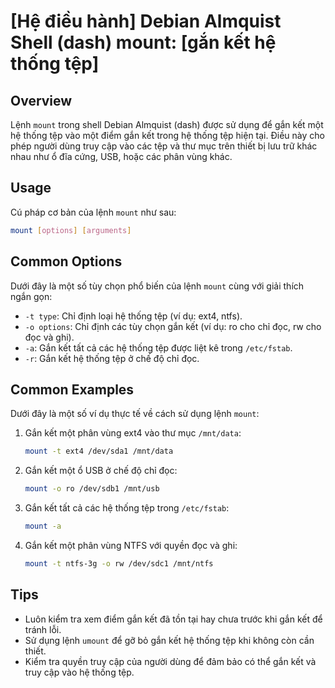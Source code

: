 # [Hệ điều hành] Debian Almquist Shell (dash) mount: [gắn kết hệ thống tệp]

## Overview
Lệnh `mount` trong shell Debian Almquist (dash) được sử dụng để gắn kết một hệ thống tệp vào một điểm gắn kết trong hệ thống tệp hiện tại. Điều này cho phép người dùng truy cập vào các tệp và thư mục trên thiết bị lưu trữ khác nhau như ổ đĩa cứng, USB, hoặc các phân vùng khác.

## Usage
Cú pháp cơ bản của lệnh `mount` như sau:

```sh
mount [options] [arguments]
```

## Common Options
Dưới đây là một số tùy chọn phổ biến của lệnh `mount` cùng với giải thích ngắn gọn:

- `-t type`: Chỉ định loại hệ thống tệp (ví dụ: ext4, ntfs).
- `-o options`: Chỉ định các tùy chọn gắn kết (ví dụ: ro cho chỉ đọc, rw cho đọc và ghi).
- `-a`: Gắn kết tất cả các hệ thống tệp được liệt kê trong `/etc/fstab`.
- `-r`: Gắn kết hệ thống tệp ở chế độ chỉ đọc.

## Common Examples
Dưới đây là một số ví dụ thực tế về cách sử dụng lệnh `mount`:

1. Gắn kết một phân vùng ext4 vào thư mục `/mnt/data`:

   ```sh
   mount -t ext4 /dev/sda1 /mnt/data
   ```

2. Gắn kết một ổ USB ở chế độ chỉ đọc:

   ```sh
   mount -o ro /dev/sdb1 /mnt/usb
   ```

3. Gắn kết tất cả các hệ thống tệp trong `/etc/fstab`:

   ```sh
   mount -a
   ```

4. Gắn kết một phân vùng NTFS với quyền đọc và ghi:

   ```sh
   mount -t ntfs-3g -o rw /dev/sdc1 /mnt/ntfs
   ```

## Tips
- Luôn kiểm tra xem điểm gắn kết đã tồn tại hay chưa trước khi gắn kết để tránh lỗi.
- Sử dụng lệnh `umount` để gỡ bỏ gắn kết hệ thống tệp khi không còn cần thiết.
- Kiểm tra quyền truy cập của người dùng để đảm bảo có thể gắn kết và truy cập vào hệ thống tệp.